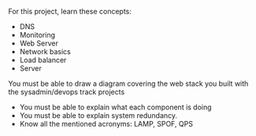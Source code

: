 For this project, learn these concepts:

- DNS
- Monitoring
- Web Server
- Network basics
- Load balancer
- Server

You must be able to draw a diagram covering the web stack you built with the sysadmin/devops track projects
- You must be able to explain what each component is doing
- You must be able to explain system redundancy. 
- Know all the mentioned acronyms: LAMP, SPOF, QPS
